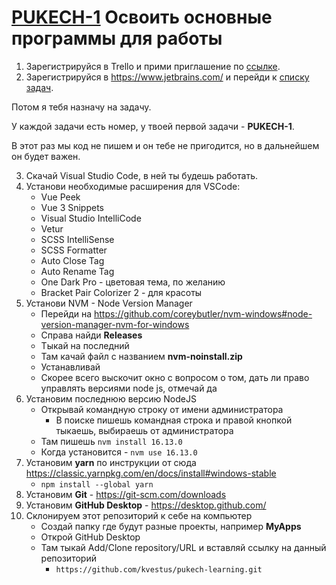 # [PUKECH-1](https://chernigin.youtrack.cloud/issue/PUKECH-1) Освоить основные программы для работы

1. Зарегистрируйся в Trello и прими приглашение по [ссылке](https://trello.com/invite/b/fhXmixED/48021e50bedeed8c7d19c6f07f2d9a27/pukech-learning).
2. Зарегистрируйся в https://www.jetbrains.com/ и перейди к [списку задач](https://chernigin.youtrack.cloud/issues?q=%D0%BF%D1%80%D0%BE%D0%B5%D0%BA%D1%82:%20%7B%D0%9E%D0%B1%D1%83%D1%87%D0%B5%D0%BD%D0%B8%D0%B5%20%D0%9F%D1%83%D0%BA%D0%B5%D1%87%D0%B0-%D0%BC%D0%B0%D1%88%D0%B8%D0%BD%D1%8B%7D).

Потом я тебя назначу на задачу.

У каждой задачи есть номер, у твоей первой задачи - **PUKECH-1**.

В этот раз мы код не пишем и он тебе не пригодится, но в дальнейшем он будет важен.

3. Скачай Visual Studio Code, в ней ты будешь работать.
4. Установи необходимые расширения для VSCode:
    * Vue Peek
    * Vue 3 Snippets
    * Visual Studio IntelliCode
    * Vetur
    * SCSS IntelliSense
    * SCSS Formatter
    * Auto Close Tag
    * Auto Rename Tag
    * One Dark Pro - цветовая тема, по желанию
    * Bracket Pair Colorizer 2 - для красоты
5. Установи NVM - Node Version Manager
    * Перейди на https://github.com/coreybutler/nvm-windows#node-version-manager-nvm-for-windows
    * Справа найди **Releases**
    * Тыкай на последний
    * Там качай файл с названием **nvm-noinstall.zip**
    * Устанавливай
    * Скорее всего выскочит окно с вопросом о том, дать ли право управлять версиями node js, отмечай да
6. Установим последнюю версию NodeJS
    * Открывай командную строку от имени администратора
        * В поиске пишешь командная строка и правой кнопкой тыкаешь, выбираешь от администратора
    * Там пишешь `nvm install 16.13.0`
    * Когда установится - `nvm use 16.13.0`
7. Установим **yarn** по инструкции от сюда https://classic.yarnpkg.com/en/docs/install#windows-stable
    * `npm install --global yarn`
8. Установим **Git** - https://git-scm.com/downloads
9. Установим **GitHub Desktop** - https://desktop.github.com/
10. Склонируем этот репозиторий к себе на компьютер
    * Создай папку где будут разные проекты, например **MyApps**
    * Открой GitHub Desktop
    * Там тыкай Add/Clone repository/URL и вставляй ссылку на данный репозиторий
        * `https://github.com/kvestus/pukech-learning.git`
